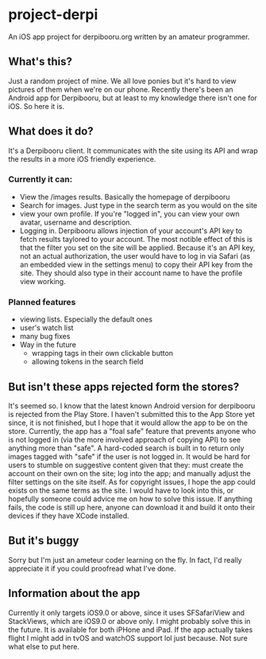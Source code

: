 # project-derpi
An iOS app project for derpibooru.org written by an amateur programmer.


## What's this?
Just a random project of mine. We all love ponies but it's hard to view pictures of them when we're on our phone. Recently there's been an Android app for Derpibooru, but at least to my knowledge there isn't one for iOS. So here it is.

## What does it do?
It's a Derpibooru client. It communicates with the site using its API and wrap the results in a more iOS friendly experience. 
### Currently it can:
* View the /images results. Basically the homepage of derpibooru
* Search for images. Just type in the search term as you would on the site
* view your own profile. If you're "logged in", you can view your own avatar, username and description.
* Logging in. Derpibooru allows injection of your account's API key to fetch results taylored to your account. The most notible effect of this is that the filter you set on the site will be applied. Because it's an API key, not an actual authorization, the user would have to log in via Safari (as an embedded view in the settings menu) to copy their API key from the site. They should also type in their account name to have the profile view working. 
### Planned features
* viewing lists. Especially the default ones
* user's watch list
* many bug fixes
* Way in the future
  * wrapping tags in their own clickable button
  * allowing tokens in the search field
  
## But isn't these apps rejected form the stores?
It's seemed so. I know that the latest known Android version for derpibooru is rejected from the Play Store. I haven't submitted this to the App Store yet since, it is not finished, but I hope that it would allow the app to be on the store.
Currently, the app has a "foal safe" feature that prevents anyone who is not logged in (via the more involved approach of copying API) to see anything more than "safe". A hard-coded search is built in to return only images tagged with "safe" if the user is not logged in. It would be hard for users to stumble on suggestive content given that they: must create the account on their own on the site; log into the app; and manually adjust the filter settings on the site itself.
As for copyright issues, I hope the app could exists on the same terms as the site. I would have to look into this, or hopefully someone could advice me on how to solve this issue.
If anything fails, the code is still up here, anyone can download it and build it onto their devices if they have XCode installed.
## But it's buggy
Sorry but I'm just an ameteur coder learning on the fly. In fact, I'd really appreciate it if you could proofread what I've done.
## Information about the app
Currently it only targets iOS9.0 or above, since it uses SFSafariView and StackViews, which are iOS9.0 or above only. I might probably solve this in the future.
It is available for both iPHone and iPad. If the app actually takes flight I might add in tvOS and watchOS support lol just because.
Not sure what else to put here.
